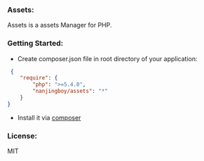 ### Assets:

Assets is a assets Manager for PHP.

### Getting Started:

* Create composer.json file in root directory of  your application:

```json
 {
    "require": {
        "php": ">=5.4.0",
        "nanjingboy/assets": "*"
    }
}
```
* Install it via [composer](https://getcomposer.org/doc/00-intro.md)

### License:
MIT